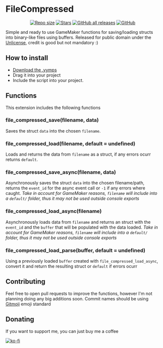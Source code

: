 # FileCompressed
<div align="center">
	<a href="https://github.com/AntikoreDev/file-compressed" onClick = "return false"><img alt = "Repo size" src = "https://img.shields.io/github/repo-size/AntikoreDev/file-compressed?style=for-the-badge"></a>
	<a href="https://github.com/AntikoreDev/file-compressed/stargazers"><img alt = "Stars" src = "https://img.shields.io/github/stars/AntikoreDev/file-compressed?style=for-the-badge"></a>
	<a href="https://github.com/AntikoreDev/file-compressed/releases"><img alt="GitHub all releases" src="https://img.shields.io/github/downloads/AntikoreDev/file-compressed/total?style=for-the-badge"></a>
	<a href="./LICENSE"><img alt="GitHub" src="https://img.shields.io/github/license/AntikoreDev/file-compressed?style=for-the-badge"></a>
</div>

Simple and ready to use GameMaker functions for saving/loading structs into binary-like files using buffers. Released for public domain under the [Unlicense](./LICENSE), credit is good but not mandatory :)

## How to install
- [Download the .yymps](https://github.com/AntikoreDev/file-compressed/releases)
- Drag it into your project
- Include the script into your project.

## Functions
This extension includes the following functions

### file_compressed_save(filename, data)
Saves the struct `data` into the chosen `filename`.

### file_compressed_load(filename, default = undefined)
Loads and returns the data from `filename` as a struct, if any errors ocurr returns `default`.

### file_compressed_save_async(filename, data)
Asynchronously saves the struct `data` into the chosen filename/path, returns the `event_id` for the async event call or `-1` if any errors where caught. _Take in account for GameMaker reasons, `filename` will include into a `default/` folder, thus it may not be used outside console exports_

### file_compressed_load_async(filename)
Asynchronously loads data from `filename` and returns an struct with the `event_id` and the `buffer` that will be populated with the data loaded. _Take in account for GameMaker reasons, `filename` will include into a `default/` folder, thus it may not be used outside console exports_

### file_compressed_load_parse(buffer, default = undefined)
Using a previously loaded `buffer` created with `file_compressed_load_async`, convert it and return the resulting struct or `default` if errors ocurr

## Contributing
Feel free to open pull requests to improve the functions, however I'm not planning doing any big additions soon.
Commit names should be using [Gitmoji](https://gitmoji.dev/) emoji standard

## Donating
If you want to support me, you can just buy me a coffee

[![ko-fi](https://ko-fi.com/img/githubbutton_sm.svg)](https://ko-fi.com/P5P7827IB)
